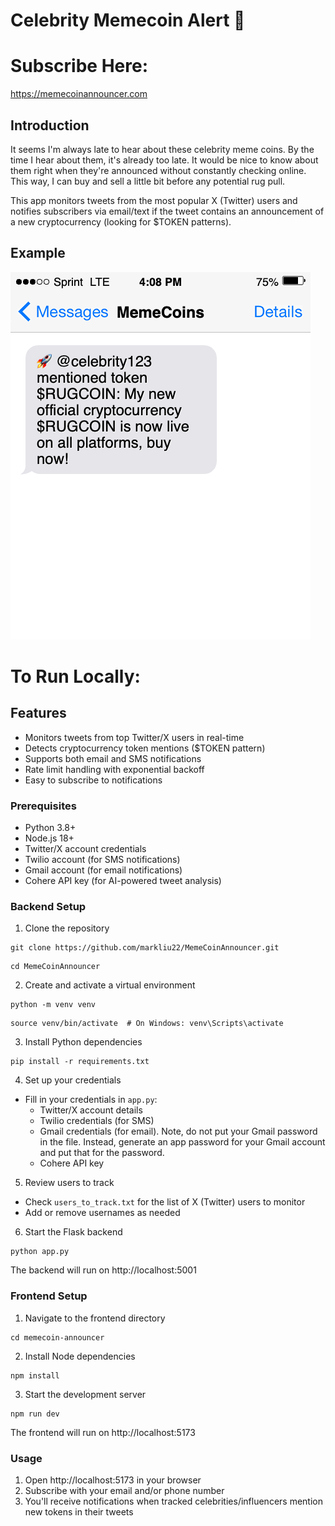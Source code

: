 # Celebrity Memecoin Alert 🚀

# Subscribe Here: 
https://memecoinannouncer.com

## Introduction
It seems I'm always late to hear about these celebrity meme coins. By the time I hear about them, it's already too late.
It would be nice to know about them right when they're announced without constantly checking online. This way, I can buy and sell a little bit before any potential rug pull.

This app monitors tweets from the most popular X (Twitter) users and notifies subscribers via email/text if the tweet contains an announcement of a new cryptocurrency (looking for $TOKEN patterns).

## Example
![Text Message Notification Example](assets/text_demo.png)

# To Run Locally:

## Features
- Monitors tweets from top Twitter/X users in real-time
- Detects cryptocurrency token mentions ($TOKEN pattern)
- Supports both email and SMS notifications
- Rate limit handling with exponential backoff
- Easy to subscribe to notifications

### Prerequisites
- Python 3.8+
- Node.js 18+
- Twitter/X account credentials
- Twilio account (for SMS notifications)
- Gmail account (for email notifications)
- Cohere API key (for AI-powered tweet analysis)

### Backend Setup

1. Clone the repository
```
git clone https://github.com/markliu22/MemeCoinAnnouncer.git
```
```
cd MemeCoinAnnouncer
```

2. Create and activate a virtual environment
```
python -m venv venv
```
```
source venv/bin/activate  # On Windows: venv\Scripts\activate
```

3. Install Python dependencies
```
pip install -r requirements.txt
```

4. Set up your credentials
- Fill in your credentials in `app.py`:
  - Twitter/X account details
  - Twilio credentials (for SMS)
  - Gmail credentials (for email). Note, do not put your Gmail password in the file. Instead, generate an app password for your Gmail account and put that for the password.
  - Cohere API key

5. Review users to track
- Check `users_to_track.txt` for the list of X (Twitter) users to monitor
- Add or remove usernames as needed

6. Start the Flask backend
```
python app.py
```

The backend will run on http://localhost:5001

### Frontend Setup

1. Navigate to the frontend directory
```
cd memecoin-announcer
```

2. Install Node dependencies
```
npm install
```

3. Start the development server
```
npm run dev
```

The frontend will run on http://localhost:5173

### Usage

1. Open http://localhost:5173 in your browser
2. Subscribe with your email and/or phone number
3. You'll receive notifications when tracked celebrities/influencers mention new tokens in their tweets